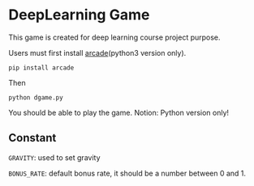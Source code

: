 # DeepLearning Game

This game is created for deep learning course project purpose.

Users must first install [arcade](http://pythonhosted.org/arcade/index.html)(python3 version only).

```
pip install arcade
```

Then 

```
python dgame.py
```

You should be able to play the game. Notion: Python version only!

## Constant

`GRAVITY`: used to set gravity

`BONUS_RATE`: default bonus rate, it should be a number between 0 and 1.